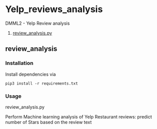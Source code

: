 # Yelp_reviews_analysis
DMML2 - Yelp Review analysis

1. [review_analysis.py](#review_analysis)

## review_analysis
### Installation
Install dependencies via

    pip3 install -r requirements.txt

### Usage

review_analysis.py 

Perform Machine learning analysis of Yelp Restaurant reviews: predict number of Stars based on the review text 
